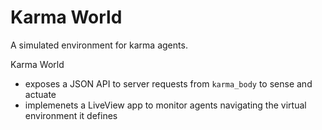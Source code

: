 # Karma World

A simulated environment for karma agents.

Karma World

* exposes a JSON API to server requests from `karma_body` to sense and actuate
* implemenets a LiveView app to monitor agents navigating the virtual environment it defines
